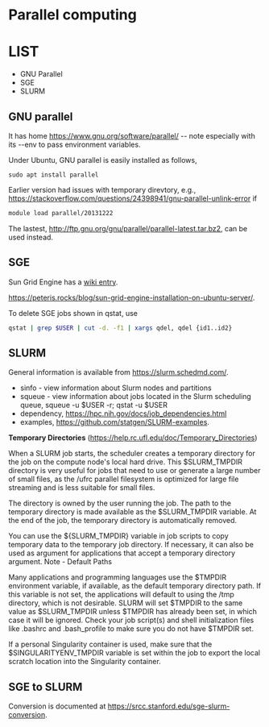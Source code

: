 # Parallel computing

# LIST

* GNU Parallel
* SGE
* SLURM

## GNU parallel

It has home https://www.gnu.org/software/parallel/ -- note especially with its --env to pass environment variables.

Under Ubuntu, GNU parallel is easily installed as follows,
```{bash}
sudo apt install parallel
```
Earlier version had issues with temporary direvtory, e.g., https://stackoverflow.com/questions/24398941/gnu-parallel-unlink-error
if 
```bash
module load parallel/20131222
```
The lastest, http://ftp.gnu.org/gnu/parallel/parallel-latest.tar.bz2, can be used instead.

## SGE

Sun Grid Engine has a [wiki entry](https://en.wikipedia.org/wiki/Oracle_Grid_Engine).

https://peteris.rocks/blog/sun-grid-engine-installation-on-ubuntu-server/.

To delete SGE jobs shown in qstat, use 
```bash
qstat | grep $USER | cut -d. -f1 | xargs qdel, qdel {id1..id2}
```

## SLURM

General information is available from https://slurm.schedmd.com/.

* sinfo - view information about Slurm nodes and partitions
* squeue - view information about jobs located in the Slurm scheduling queue, squeue -u $USER -r; qstat -u $USER
* dependency, https://hpc.nih.gov/docs/job_dependencies.html
* examples, https://github.com/statgen/SLURM-examples.

**Temporary Directories** (https://help.rc.ufl.edu/doc/Temporary_Directories)

When a SLURM job starts, the scheduler creates a temporary directory for the job on the compute node's local hard drive. This $SLURM_TMPDIR directory is very useful for jobs that need to use or generate a large number of small files, as the /ufrc parallel filesystem is optimized for large file streaming and is less suitable for small files.

The directory is owned by the user running the job. The path to the temporary directory is made available as the $SLURM_TMPDIR variable. At the end of the job, the temporary directory is automatically removed.

You can use the ${SLURM_TMPDIR} variable in job scripts to copy temporary data to the temporary job directory. If necessary, it can also be used as argument for applications that accept a temporary directory argument.
Note - Default Paths

Many applications and programming languages use the $TMPDIR environment variable, if available, as the default temporary directory path. If this variable is not set, the applications will default to using the /tmp directory, which is not desirable. SLURM will set $TMPDIR to the same value as $SLURM_TMPDIR unless $TMPDIR has already been set, in which case it will be ignored. Check your job script(s) and shell initialization files like .bashrc and .bash_profile to make sure you do not have $TMPDIR set.

If a personal Singularity container is used, make sure that the $SINGULARITYENV_TMPDIR variable is set within the job to export the local scratch location into the Singularity container. 

## SGE to SLURM

Conversion is documented at https://srcc.stanford.edu/sge-slurm-conversion.
